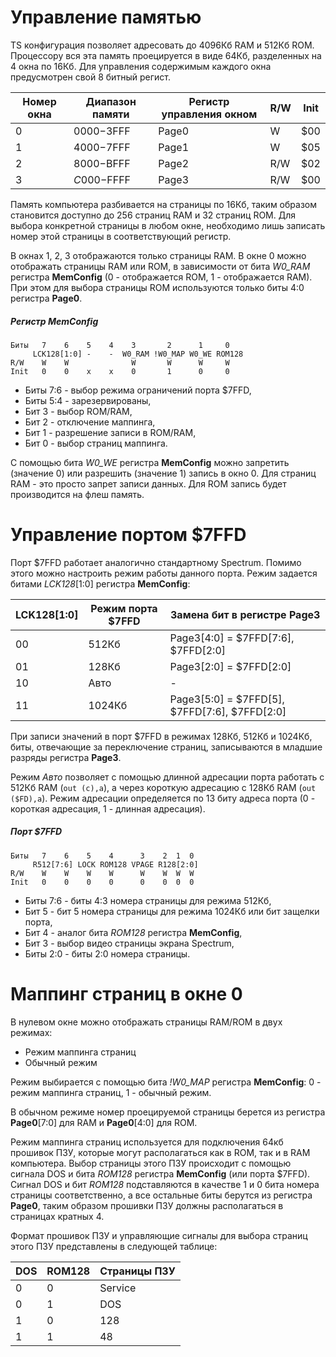# Управление памятью

TS конфигурация позволяет адресовать до 4096Кб RAM и 512Кб ROM. Процессору вся эта память проецируется в виде 64Кб, разделенных на 4 окна по 16Кб. Для управления содержимым каждого окна предусмотрен свой 8 битный регист.

Номер окна|Диапазон памяти|Регистр управления окном|R/W|Init
----------|---------------|------------------------|---|----
0         |$0000-$3FFF    |Page0                   | W |$00
1         |$4000-$7FFF    |Page1                   | W |$05
2         |$8000-$BFFF    |Page2                   |R/W|$02
3         |$C000-$FFFF    |Page3                   |R/W|$00

Память компьютера разбивается на страницы по 16Кб, таким образом становится доступно до 256 страниц RAM и 32 страниц ROM. Для выбора конкретной страницы в любом окне, необходимо лишь записать номер этой страницы в соответствующий регистр.

В окнах 1, 2, 3 отображаются только страницы RAM. В окне 0 можно отображать страницы RAM или ROM, в зависимости от бита *W0_RAM* регистра **MemConfig** (0 - отображается ROM, 1 - отображается RAM). При этом для выбора страницы ROM используются только биты 4:0 регистра **Page0**.

##### Регистр MemConfig
	Биты   7    6    5    4    3       2      1     0
	     LCK128[1:0] -    -  W0_RAM !W0_MAP W0_WE ROM128
	R/W    W    W              W       W      W     W
	Init   0    0    x    x    0       1      0     0

* Биты 7:6 - выбор режима ограничений порта $7FFD,
* Биты 5:4 - зарезервированы,
* Бит 3 - выбор ROM/RAM,
* Бит 2 - отключение маппинга,
* Бит 1 - разрешение записи в ROM/RAM,
* Бит 0 - выбор страниц маппинга.

С помощью бита *W0_WE* регистра **MemConfig** можно запретить (значение 0) или разрешить (значение 1) запись в окно 0. Для страниц RAM - это просто запрет записи данных. Для ROM запись будет производится на флеш память.

# Управление портом $7FFD <a name="7ffd"></a>

Порт $7FFD работает аналогично стандартному Spectrum. Помимо этого можно настроить режим работы данного порта. Режим задается битами *LCK128*[1:0] регистра **MemConfig**:

LCK128[1:0]|Режим порта $7FFD| Замена бит в регистре Page3
-----------|-----------------|--------------------------------------
00         | 512Кб           | Page3[4:0] = $7FFD[7:6], $7FFD[2:0]
01         | 128Кб           | Page3[2:0] = $7FFD[2:0]
10         | Авто            | -
11         | 1024Кб          | Page3[5:0] = $7FFD[5], $7FFD[7:6], $7FFD[2:0]

При записи значений в порт $7FFD в режимах 128Кб, 512Кб и 1024Кб, биты, отвечающие за переключение страниц, записываются в младшие разряды регистра **Page3**.

Режим *Авто* позволяет с помощью длинной адресации порта работать с 512Кб RAM (`out (c),a`), а через короткую адресацию с 128Кб RAM (`out ($FD),a`). Режим адресации определяется по 13 биту адреса порта (0 - короткая адресация, 1 - длинная адресация).

##### Порт $7FFD

	Биты   7    6    5    4      3    2  1  0
	     R512[7:6] LOCK ROM128 VPAGE R128[2:0]
	R/W    W    W    W    W      W    W  W  W
	Init   0    0    0    0      0    0  0  0
* Биты 7:6 - биты 4:3 номера страницы для режима 512Кб,
* Бит 5 - бит 5 номера страницы для режима 1024Кб или бит защелки порта,
* Бит 4 - аналог бита *ROM128* регистра **MemConfig**,
* Бит 3 - выбор видео страницы экрана Spectrum,
* Биты 2:0 - биты 2:0 номера страницы.

# Маппинг страниц в окне 0 <a name="mapping"></a>

В нулевом окне можно отображать страницы RAM/ROM в двух режимах:

* Режим маппинга страниц
* Обычный режим

Режим выбирается с помощью бита *!W0_MAP* регистра **MemConfig**: 0 - режим маппинга страниц, 1 - обычный режим. 

В обычном режиме номер проецируемой страницы берется из регистра **Page0**[7:0] для RAM и **Page0**[4:0] для ROM.

Режим маппинга страниц используется для подключения 64кб прошивок ПЗУ, которые могут располагаться как в ROM, так и в RAM компьютера. Выбор страницы этого ПЗУ происходит с помощью сигнала DOS и бита *ROM128* регистра **MemConfig** (или порта $7FFD). Сигнал DOS и бит *ROM128* подставляются в качестве 1 и 0 бита номера страницы соответственно, а все остальные биты берутся из регистра **Page0**, таким образом прошивки ПЗУ должны располагаться в страницах кратных 4.

Формат прошивок ПЗУ и управляющие сигналы для выбора страниц этого ПЗУ представлены в следующей таблице:

DOS|ROM128|Страницы ПЗУ
---|------|------------
0  | 0    |Service
0  | 1    |DOS
1  | 0    |128
1  | 1    |48
